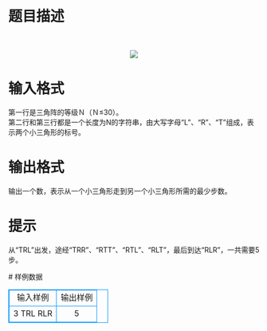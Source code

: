 # 

 
 # 题目描述 
<p>
<br><center><img src="/source/joyoi/tyvj-2999/img/aHR0cDovL3d3dy5qb3lvaS5jbi9wcm9ibGVtL3R5dmotMjk5OS9wcm9ibGVtc19pbWFnZXMvMzYxMi90LmJtcA==.bmp"></img></center></p> 

 
 # 输入格式 
<p>
第一行是三角阵的等级Ｎ（Ｎ≤30）。<br>第二行和第三行都是一个长度为N的字符串，由大写字母“L”、“R”、“T”组成，表示两个小三角形的标号。<br></p> 

 
 # 输出格式 
<p>
输出一个数，表示从一个小三角形走到另一个小三角形所需的最少步数。</p> 

 
 # 提示 
<p>
从“TRL”出发，途经“TRR”、“RTT”、“RTL”、“RLT”，最后到达“RLR”，一共需要5步。</p> 
# 样例数据
<style>
        table,table tr th, table tr td { border:1px solid #0094ff; }
        table { width: 200px; min-height: 25px; line-height: 25px; text-align: center; border-collapse: collapse;}   
    </style>
<table>
	<tr>
		<td>输入样例</td>
		<td>输出样例</td>
	</tr>
<tr><td>3
TRL
RLR
</td><td>5</td></tr></table>
